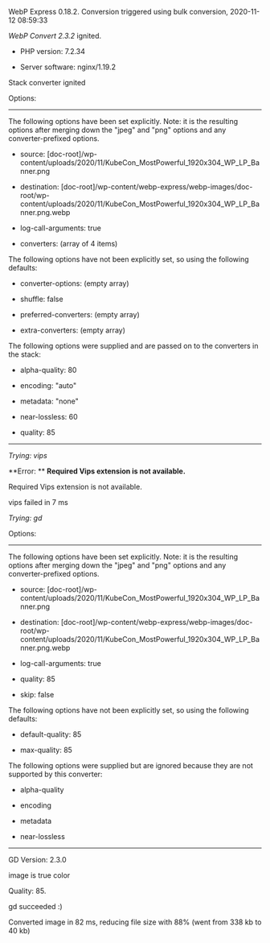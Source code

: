 WebP Express 0.18.2. Conversion triggered using bulk conversion, 2020-11-12 08:59:33

*WebP Convert 2.3.2*  ignited.
- PHP version: 7.2.34
- Server software: nginx/1.19.2

Stack converter ignited

Options:
------------
The following options have been set explicitly. Note: it is the resulting options after merging down the "jpeg" and "png" options and any converter-prefixed options.
- source: [doc-root]/wp-content/uploads/2020/11/KubeCon_MostPowerful_1920x304_WP_LP_Banner.png
- destination: [doc-root]/wp-content/webp-express/webp-images/doc-root/wp-content/uploads/2020/11/KubeCon_MostPowerful_1920x304_WP_LP_Banner.png.webp
- log-call-arguments: true
- converters: (array of 4 items)

The following options have not been explicitly set, so using the following defaults:
- converter-options: (empty array)
- shuffle: false
- preferred-converters: (empty array)
- extra-converters: (empty array)

The following options were supplied and are passed on to the converters in the stack:
- alpha-quality: 80
- encoding: "auto"
- metadata: "none"
- near-lossless: 60
- quality: 85
------------


*Trying: vips* 

**Error: ** **Required Vips extension is not available.** 
Required Vips extension is not available.
vips failed in 7 ms

*Trying: gd* 

Options:
------------
The following options have been set explicitly. Note: it is the resulting options after merging down the "jpeg" and "png" options and any converter-prefixed options.
- source: [doc-root]/wp-content/uploads/2020/11/KubeCon_MostPowerful_1920x304_WP_LP_Banner.png
- destination: [doc-root]/wp-content/webp-express/webp-images/doc-root/wp-content/uploads/2020/11/KubeCon_MostPowerful_1920x304_WP_LP_Banner.png.webp
- log-call-arguments: true
- quality: 85
- skip: false

The following options have not been explicitly set, so using the following defaults:
- default-quality: 85
- max-quality: 85

The following options were supplied but are ignored because they are not supported by this converter:
- alpha-quality
- encoding
- metadata
- near-lossless
------------

GD Version: 2.3.0
image is true color
Quality: 85. 
gd succeeded :)

Converted image in 82 ms, reducing file size with 88% (went from 338 kb to 40 kb)
